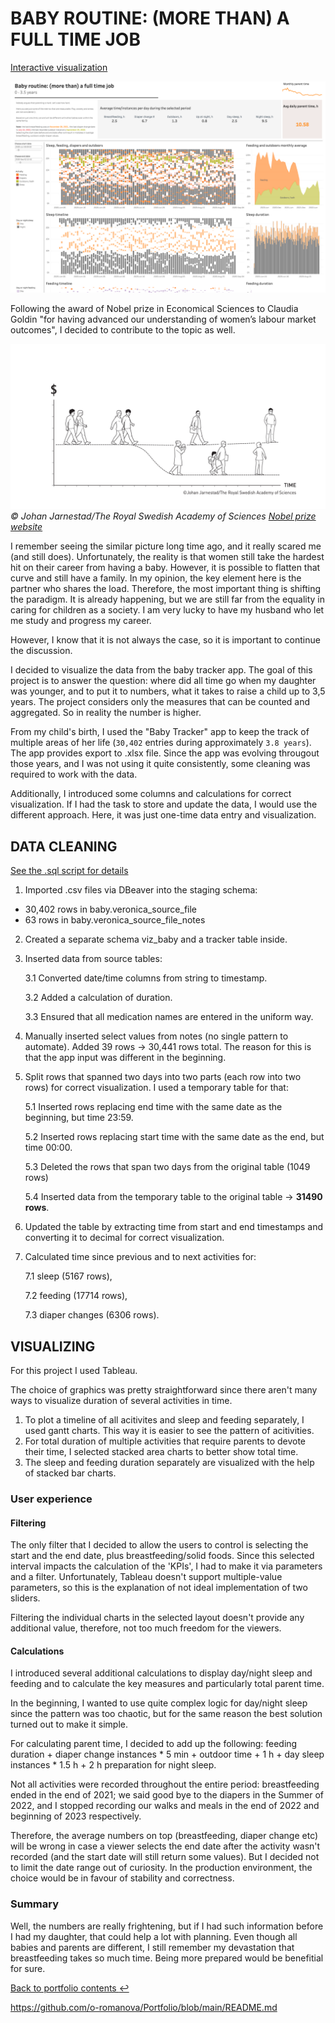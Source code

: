 # BABY ROUTINE: (MORE THAN) A FULL TIME JOB

[Interactive visualization](https://public.tableau.com/app/profile/olga.romanova7546/viz/Baby_routine/Babyroutine)

![babyviz](Babyviz-dashboard.png)

Following the award of Nobel prize in Economical Sciences to Claudia Goldin "for having advanced our understanding of women’s labour market outcomes", I decided to contribute to the topic as well.

![Nobel prize](nobelprize.png)
*© Johan Jarnestad/The Royal Swedish Academy of Sciences [Nobel prize website](https://www.nobelprize.org/prizes/economic-sciences/2023/press-release/)*

I remember seeing the similar picture long time ago, and it really scared me (and still does). Unfortunately, the reality is that women still take the hardest hit on their career from having a baby. However, it is possible to flatten that curve and still have a family. In my opinion, the key element here is the partner who shares the load. Therefore, the most important thing is shifting the paradigm. It is already happening, but we are still far from the equality in caring for children as a society. I am very lucky to have my husband who let me study and progress my career. 

However, I know that it is not always the case, so it is important to continue the discussion. 

I decided to visualize the data from the baby tracker app. The goal of this project is to answer the question: where did all time go when my daughter was younger, and to put it to numbers, what it takes to raise a child up to 3,5 years. The project considers only the measures that can be counted and aggregated. So in reality the number is higher.

From my child's birth, I used the "Baby Tracker" app to keep the track of multiple areas of her life (`30,402` entries during approximately `3.8 years`). The app provides export to .xlsx file. Since the app was evolving througout those years, and I was not using it quite consistently, some cleaning was required to work with the data.

Additionally, I introduced some columns and calculations for correct visualization. If I had the task to store and update the data, I would use the different approach. Here, it was just one-time data entry and visualization.

## DATA CLEANING
[See the .sql script for details](baby-tracker.sql)
1. Imported .csv files via DBeaver into the staging schema:
- 30,402 rows in baby.veronica_source_file
- 63 rows in baby.veronica_source_file_notes

2. Created a separate schema viz_baby and a tracker table inside.

3. Inserted data from source tables:

    3.1 Converted date/time columns from string to timestamp.

    3.2 Added a calculation of duration.

    3.3 Ensured that all medication names are entered in the uniform way.

4. Manually inserted select values from notes (no single pattern to automate). Added 39 rows -> 30,441 rows total. 
The reason for this is that the app input was different in the beginning.

5. Split rows that spanned two days into two parts (each row into two rows) for correct visualization. 
I used a temporary table for that: 

    5.1 Inserted rows replacing end time with the same date as the beginning, but time 23:59.

    5.2 Inserted rows replacing start time with the same date as the end, but time 00:00.

    5.3 Deleted the rows that span two days from the original table (1049 rows)

    5.4 Inserted data from the temporary table to the original table -> **31490 rows**.

6. Updated the table by extracting time from start and end timestamps and converting it to decimal for correct visualization.
7. Calculated time since previous and to next activities for:

    7.1 sleep (5167 rows),

    7.2 feeding (17714 rows),

    7.3 diaper changes (6306 rows).

## VISUALIZING

For this project I used Tableau.

The choice of graphics was pretty straightforward since there aren't many ways to visualize duration of several activities in time. 

1. To plot a timeline of all acitivites and sleep and feeding separately, I used gantt charts. This way it is easier to see the pattern of acitivities.
2. For total duration of multiple activities that require parents to devote their time, I selected stacked area charts to better show total time.
3. The sleep and feeding duration separately are visualized with the help of stacked bar charts.

### User experience

#### Filtering
The only filter that I decided to allow the users to control is selecting the start and the end date, plus breastfeeding/solid foods. 
Since this selected interval impacts the calculation of the 'KPIs', I had to make it via parameters and a filter. Unfortunately, Tableau doesn't support multiple-value parameters, so this is the explanation of not ideal implementation of two sliders.

Filtering the individual charts in the selected layout doesn't provide any additional value, therefore, not too much freedom for the viewers. 

#### Calculations
I introduced several additional calculations to display day/night sleep and feeding and to calculate the key measures and particularly total parent time.

In the beginning, I wanted to use quite complex logic for day/night sleep since the pattern was too chaotic, but for the same reason the best solution turned out to make it simple. 

For calculating parent time, I decided to add up the following:   feeding duration + diaper change instances * 5 min + outdoor time + 1 h + day sleep instances * 1.5 h + 2 h preparation for night sleep. 

Not all activities were recorded throughout the entire period: breastfeeding ended in the end of 2021; we said good bye to the diapers in the Summer of 2022, and I stopped recording our walks and meals in the end of 2022 and beginning of 2023 respectively. 

Therefore, the average numbers on top (breastfeeding, diaper change etc) will be wrong in case a viewer selects the end date after the activity wasn't recorded (and the start date will still return some values). But I decided not to limit the date range out of curiosity. In the production environment, the choice would be in favour of stability and correctness. 

### Summary
Well, the numbers are really frightening, but if I had such information before I had my daughter, that could help a lot with planning. Even though all babies and parents are different, I still remember my devastation that breastfeeding takes so much time. Being more prepared would be benefitial for sure.

[Back to portfolio contents :leftwards_arrow_with_hook:](/Portfolio/README.md)

https://github.com/o-romanova/Portfolio/blob/main/README.md
